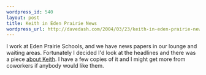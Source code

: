 ```yaml
--- 
wordpress_id: 540
layout: post
title: Keith in Eden Prairie News
wordpress_url: http://davedash.com/2004/03/23/keith-in-eden-prairie-news/
---
```

I work at Eden Prairie Schools, and we have news papers in our lounge and waiting areas.  Fortunately I decided I'd look at the headlines and there was a piece <a href="http://edenprairienews.com/main.asp?Search=1&amp;ArticleID=5271&amp;SectionID=2&amp;SubSectionID=2&amp;S=1">about Keith</a>.  I have a few copies of it and I might get more from coworkers if anybody would like them.
